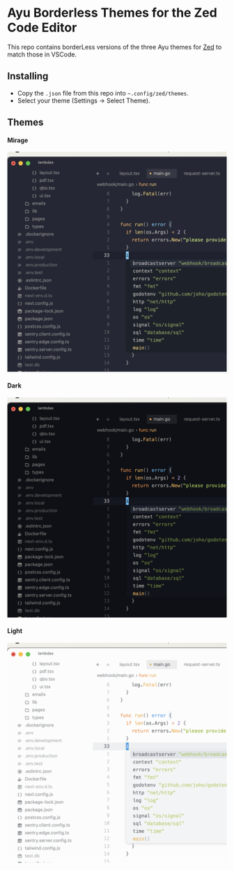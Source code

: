 # Ayu Borderless Themes for the Zed Code Editor

This repo contains borderLess versions of the three Ayu themes for [Zed](https://zed.dev) to match those in VSCode.

## Installing

- Copy the `.json` file from this repo into `~.config/zed/themes`.
- Select your theme (Settings -> Select Theme).

## Themes

#### Mirage

![](img/mirage.png)

#### Dark

![](img/dark.png)

#### Light

![](img/light.png)
